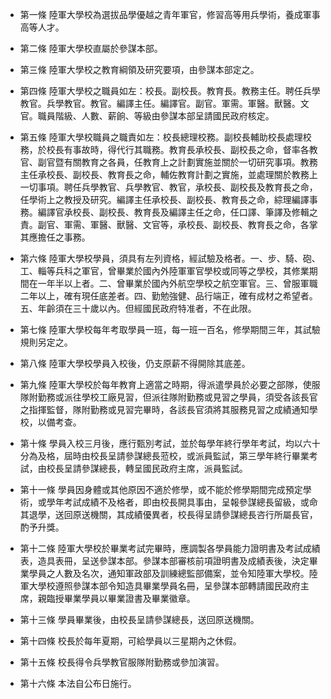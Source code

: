 * 第一條 陸軍大學校為選拔品學優越之青年軍官，修習高等用兵學術，養成軍事高等人才。

* 第二條 陸軍大學校直屬於參謀本部。

* 第三條 陸軍大學校之教育綱領及研究要項，由參謀本部定之。

* 第四條 陸軍大學校之職員如左：校長。副校長。教育長。教務主任。聘任兵學教官。兵學教官。教官。編譯主任。編譯官。副官。軍需。軍醫。獸醫。文官。職員階級、人數、薪餉、等級由參謀本部呈請國民政府核定。

* 第五條 陸軍大學校職員之職責如左：校長總理校務。副校長輔助校長處理校務，於校長有事故時，得代行其職務。教育長承校長、副校長之命，督率各教官、副官暨有關教育之各員，任教育上之計劃實施並關於一切研究事項。教務主任承校長、副校長、教育長之命，輔佐教育計劃之實施，並處理關於教務上一切事項。聘任兵學教官、兵學教官、教官，承校長、副校長及教育長之命，任學術上之教授及研究。編譯主任承校長、副校長、教育長之命，綜理編譯事務。編譯官承校長、副校長、教育長及編譯主任之命，任口譯、筆譯及修輯之責。副官、軍需、軍醫、獸醫、文官等，承校長、副校長、教育長之命，各掌其應擔任之事務。

* 第六條 陸軍大學校學員，須具有左列資格，經試驗及格者。一、步、騎、砲、工、輜等兵科之軍官，曾畢業於國內外陸軍軍官學校或同等之學校，其修業期間在一年半以上者。二、曾畢業於國內外航空學校之航空軍官。三、曾服軍職二年以上，確有現任底差者。四、勤勉強健、品行端正，確有成材之希望者。五、年齡須在三十歲以內。但經國民政府特准者，不在此限。

* 第七條 陸軍大學校每年考取學員一班，每一班一百名，修學期間三年，其試驗規則另定之。

* 第八條 陸軍大學校學員入校後，仍支原薪不得開除其底差。

* 第九條 陸軍大學校於每年教育上適當之時期，得派遣學員於必要之部隊，使服隊附勤務或派往學校工廠見習，但派往隊附勤務或見習之學員，須受各該長官之指揮監督，隊附勤務或見習完畢時，各該長官須將其服務見習之成績通知學校，以備考查。

* 第十條 學員入校三月後，應行甄別考試，並於每學年終行學年考試，均以六十分為及格，屆時由校長呈請參謀總長蒞校，或派員監試，第三學年終行畢業考試，由校長呈請參謀總長，轉呈國民政府主席，派員監試。

* 第十一條 學員因身體或其他原因不適於修學，或不能於修學期間完成預定學術，或學年考試成績不及格者，即由校長開具事由，呈報參謀總長留級，或命其退學，送回原送機關，其成績優異者，校長得呈請參謀總長咨行所屬長官，酌予升獎。

* 第十二條 陸軍大學校於畢業考試完畢時，應調製各學員能力證明書及考試成績表，造具表冊，呈送參謀本部。參謀本部審核前項證明書及成績表後，決定畢業學員之人數及名次，通知軍政部及訓練總監部備案，並令知陸軍大學校。陸軍大學校遵照參謀本部令知造具畢業學員名冊，呈參謀本部轉請國民政府主席，親臨授畢業學員以畢業證書及畢業徽章。

* 第十三條 學員畢業後，由校長呈請參謀總長，送回原送機關。

* 第十四條 校長於每年夏期，可給學員以三星期內之休假。

* 第十五條 校長得令兵學教官服隊附勤務或參加演習。

* 第十六條 本法自公布日施行。


